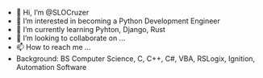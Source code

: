 - 👋 Hi, I’m @SLOCruzer
- 👀 I’m interested in becoming a Python Development Engineer
- 🌱 I’m currently learning Pyhton, Django, Rust
- 💞️ I’m looking to collaborate on ...
- 📫 How to reach me ...
- Background: BS Computer Science, C, C++, C#, VBA, RSLogix, Ignition, Automation Software

<!---
SLOCruzer/SLOCruzer is a ✨ special ✨ repository because its `README.md` (this file) appears on your GitHub profile.
You can click the Preview link to take a look at your changes.
--->
